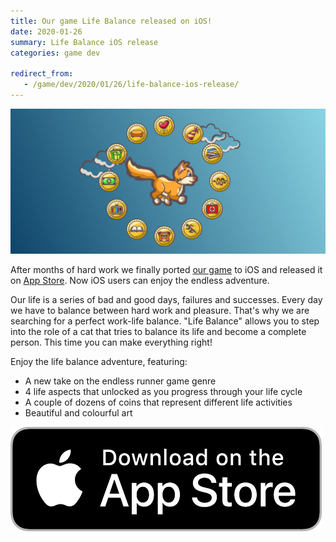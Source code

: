 ```yaml
---
title: Our game Life Balance released on iOS!
date: 2020-01-26
summary: Life Balance iOS release
categories: game dev

redirect_from:
   - /game/dev/2020/01/26/life-balance-ios-release/
---
```


![img](/images/2020-01-26-life-balance.png)

After months of hard work we finally ported [our game](https://thoughtkraken.com/life_balance) to iOS and released it on [App Store](https://apps.apple.com/us/app/life-balance/id1495840809?ls=1). Now iOS users can enjoy the endless adventure.

Our life is a series of bad and good days, failures and successes. Every day we have to balance between hard work and pleasure. That's why we are searching for a perfect work-life balance. "Life Balance" allows you to step into the role of a cat that tries to balance its life and become a complete person. This time you can make everything right!

Enjoy the life balance adventure, featuring:
- A new take on the endless runner game genre
- 4 life aspects that unlocked as you progress through your life cycle
- A couple of dozens of coins that represent different life activities
- Beautiful and colourful art

[![badge](/images/2020-01-26-app_store_badge.png)](https://apps.apple.com/us/app/life-balance/id1495840809?ls=1)
